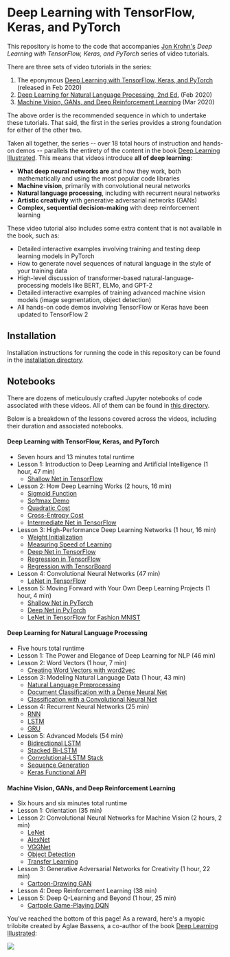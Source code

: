 # Deep Learning with TensorFlow, Keras, and PyTorch

This repository is home to the code that accompanies [Jon Krohn's](www.jonkrohn.com) *Deep Learning with TensorFlow, Keras, and PyTorch* series of video tutorials. 

There are three sets of video tutorials in the series: 

1. The eponymous [Deep Learning with TensorFlow, Keras, and PyTorch](https://learning.oreilly.com/videos/deep-learning-with/9780136617617) (released in Feb 2020)
2. [Deep Learning for Natural Language Processing, 2nd Ed.](https://learning.oreilly.com/videos/deep-learning-for/9780136620013) (Feb 2020)
3. [Machine Vision, GANs, and Deep Reinforcement Learning](https://learning.oreilly.com/videos/machine-vision-gans/9780136620181) (Mar 2020)

The above order is the recommended sequence in which to undertake these tutorials. That said, the first in the series provides a strong foundation for either of the other two. 

Taken all together, the series -- over 18 total hours of instruction and hands-on demos -- parallels the entirety of the content in the book [Deep Learning Illustrated](https://www.deeplearningillustrated.com/). This means that videos introduce **all of deep learning**: 

* **What deep neural networks are** and how they work, both mathematically and using the most popular code libraries
* **Machine vision**, primarily with convolutional neural networks
* **Natural language processing**, including with recurrent neural networks
* **Artistic creativity** with generative adversarial networks (GANs)
* **Complex, sequential decision-making** with deep reinforcement learning

These video tutorial also includes some extra content that is not available in the book, such as: 

* Detailed interactive examples involving training and testing deep learning models in PyTorch
* How to generate novel sequences of natural language in the style of your training data
* High-level discussion of transformer-based natural-language-processing models like BERT, ELMo, and GPT-2 
* Detailed interactive examples of training advanced machine vision models (image segmentation, object detection)
* All hands-on code demos involving TensorFlow or Keras have been updated to TensorFlow 2

## Installation

Installation instructions for running the code in this repository can be found in the [installation directory](https://github.com/jonkrohn/DLTFpT/tree/master/installation).

## Notebooks

There are dozens of meticulously crafted Jupyter notebooks of code associated with these videos. All of them can be found in [this directory](https://github.com/jonkrohn/DLTFpT/tree/master/notebooks). 

Below is a breakdown of the lessons covered across the videos, including their duration and associated notebooks.

#### Deep Learning with TensorFlow, Keras, and PyTorch 

* Seven hours and 13 minutes total runtime
* Lesson 1: Introduction to Deep Learning and Artificial Intelligence (1 hour, 47 min)
	* [Shallow Net in TensorFlow](https://github.com/jonkrohn/DLTFpT/blob/master/notebooks/shallow_net_in_tensorflow.ipynb)
* Lesson 2: How Deep Learning Works (2 hours, 16 min)
	* [Sigmoid Function](https://github.com/jonkrohn/DLTFpT/blob/master/notebooks/sigmoid_function.ipynb)
	* [Softmax Demo](https://github.com/jonkrohn/DLTFpT/blob/master/notebooks/softmax_demo.ipynb)
	* [Quadratic Cost](https://github.com/jonkrohn/DLTFpT/blob/master/notebooks/quadratic_cost.ipynb)
	* [Cross-Entropy Cost](https://github.com/jonkrohn/DLTFpT/blob/master/notebooks/cross_entropy_cost.ipynb)
	* [Intermediate Net in TensorFlow](https://github.com/jonkrohn/DLTFpT/blob/master/notebooks/intermediate_net_in_tensorflow.ipynb)
* Lesson 3: High-Performance Deep Learning Networks (1 hour, 16 min)
	* [Weight Initialization](https://github.com/jonkrohn/DLTFpT/blob/master/notebooks/weight_initialization.ipynb)
	* [Measuring Speed of Learning](https://github.com/jonkrohn/DLTFpT/blob/master/notebooks/measuring_speed_of_learning.ipynb)
	* [Deep Net in TensorFlow](https://github.com/jonkrohn/DLTFpT/blob/master/notebooks/deep_net_in_tensorflow.ipynb)
	* [Regression in TensorFlow](https://github.com/jonkrohn/DLTFpT/blob/master/notebooks/regression_in_tensorflow.ipynb)
	* [Regression with TensorBoard](https://github.com/jonkrohn/DLTFpT/blob/master/notebooks/regression_in_tensorflow_with_tensorboard.ipynb)
* Lesson 4: Convolutional Neural Networks (47 min)
	* [LeNet in TensorFlow](https://github.com/jonkrohn/DLTFpT/blob/master/notebooks/lenet_in_tensorflow.ipynb)
* Lesson 5: Moving Forward with Your Own Deep Learning Projects (1 hour, 4 min)
	* [Shallow Net in PyTorch](https://github.com/jonkrohn/DLTFpT/blob/master/notebooks/shallow_net_in_pytorch.ipynb)
	* [Deep Net in PyTorch](https://github.com/jonkrohn/DLTFpT/blob/master/notebooks/deep_net_in_pytorch.ipynb)
	* [LeNet in TensorFlow for Fashion MNIST](https://github.com/jonkrohn/DLTFpT/blob/master/notebooks/lenet_in_tensorflow_for_fashion_MNIST.ipynb)

#### Deep Learning for Natural Language Processing

* Five hours total runtime
* Lesson 1: The Power and Elegance of Deep Learning for NLP (46 min)
* Lesson 2: Word Vectors (1 hour, 7 min)
	* [Creating Word Vectors with word2vec](https://github.com/jonkrohn/DLTFpT/blob/master/notebooks/creating_word_vectors_with_word2vec.ipynb)
* Lesson 3: Modeling Natural Language Data (1 hour, 43 min)
	* [Natural Language Preprocessing](https://github.com/jonkrohn/DLTFpT/blob/master/notebooks/natural_language_preprocessing.ipynb)
	* [Document Classification with a Dense Neural Net](https://github.com/jonkrohn/DLTFpT/blob/master/notebooks/dense_sentiment_classifier.ipynb)
	* [Classification with a Convolutional Neural Net](https://github.com/jonkrohn/DLTFpT/blob/master/notebooks/convolutional_sentiment_classifier.ipynb)
* Lesson 4: Recurrent Neural Networks (25 min)
	* [RNN](https://github.com/jonkrohn/DLTFpT/blob/master/notebooks/rnn_sentiment_classifier.ipynb)
	* [LSTM](https://github.com/jonkrohn/DLTFpT/blob/master/notebooks/lstm_sentiment_classifier.ipynb)
	* [GRU](https://github.com/jonkrohn/DLTFpT/blob/master/notebooks/gru_sentiment_classifier.ipynb)
* Lesson 5: Advanced Models (54 min)
	* [Bidirectional LSTM](https://github.com/jonkrohn/DLTFpT/blob/master/notebooks/bidirectional_lstm_sentiment_classifier.ipynb)
	* [Stacked Bi-LSTM](https://github.com/jonkrohn/DLTFpT/blob/master/notebooks/stacked_bi_lstm_sentiment_classifier.ipynb)
	* [Convolutional-LSTM Stack](https://github.com/jonkrohn/DLTFpT/blob/master/notebooks/conv_lstm_stack_sentiment_classifier.ipynb)
	* [Sequence Generation](https://github.com/jonkrohn/DLTFpT/blob/master/notebooks/sequence_generation.ipynb)
	* [Keras Functional API](https://github.com/jonkrohn/DLTFpT/blob/master/notebooks/multi_convnet_sentiment_classifier.ipynb)

#### Machine Vision, GANs, and Deep Reinforcement Learning

* Six hours and six minutes total runtime
* Lesson 1: Orientation (35 min)
* Lesson 2: Convolutional Neural Networks for Machine Vision (2 hours, 2 min)
	* [LeNet](https://github.com/jonkrohn/DLTFpT/blob/master/notebooks/lenet_in_tensorflow.ipynb)
	* [AlexNet](https://github.com/jonkrohn/DLTFpT/blob/master/notebooks/alexnet_in_tensorflow.ipynb)
	* [VGGNet](https://github.com/jonkrohn/DLTFpT/blob/master/notebooks/vggnet_in_tensorflow.ipynb)
	* [Object Detection](https://github.com/jonkrohn/DLTFpT/blob/master/notebooks/object_detection.ipynb)
	* [Transfer Learning](https://github.com/jonkrohn/DLTFpT/blob/master/notebooks/transfer_learning_in_tensorflow.ipynb)
* Lesson 3: Generative Adversarial Networks for Creativity (1 hour, 22 min)
	* [Cartoon-Drawing GAN](https://github.com/jonkrohn/DLTFpT/blob/master/notebooks/generative_adversarial_network.ipynb)
* Lesson 4: Deep Reinforcement Learning (38 min)
* Lesson 5: Deep Q-Learning and Beyond (1 hour, 25 min)
	* [Cartpole Game-Playing DQN](https://github.com/jonkrohn/DLTFpT/blob/master/notebooks/cartpole_dqn.ipynb)
	
You've reached the bottom of this page! As a reward, here's a myopic trilobite created by Aglae Bassens, a co-author of the book [Deep Learning Illustrated](https://deeplearningillustrated.com):  

![](https://github.com/illustrated-series/deep-learning-illustrated/blob/master/img/bespectacled_trilobite.jpeg)

